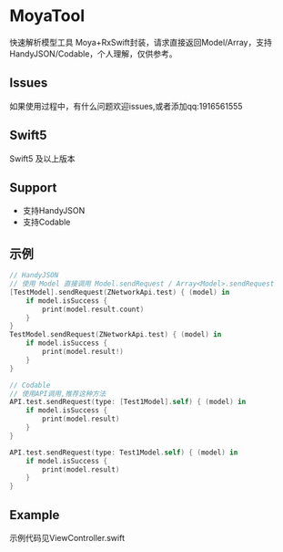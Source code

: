 # MoyaTool
快速解析模型工具
Moya+RxSwift封装，请求直接返回Model/Array，支持HandyJSON/Codable，个人理解，仅供参考。

## Issues
如果使用过程中，有什么问题欢迎issues,或者添加qq:1916561555

## Swift5

Swift5 及以上版本

## Support

* 支持HandyJSON
* 支持Codable

## 示例
```swift
// HandyJSON
// 使用 Model 直接调用 Model.sendRequest / Array<Model>.sendRequest
[TestModel].sendRequest(ZNetworkApi.test) { (model) in
    if model.isSuccess {
        print(model.result.count)
    }
}
TestModel.sendRequest(ZNetworkApi.test) { (model) in
    if model.isSuccess {
        print(model.result!)
    }
}

// Codable
// 使用API调用,推荐这种方法
API.test.sendRequest(type: [Test1Model].self) { (model) in
    if model.isSuccess {
        print(model.result)
    }
}

API.test.sendRequest(type: Test1Model.self) { (model) in
    if model.isSuccess {
        print(model.result)
    }
}
```

## Example

示例代码见ViewController.swift
